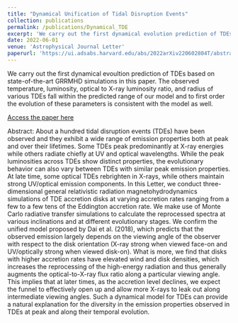```yaml
---
title: "Dynamical Unification of Tidal Disruption Events"
collection: publications
permalink: /publications/Dynamical_TDE
excerpt: 'We carry out the first dynamical evolution prediction of TDEs based on state-of-the-art GRRMHD simulations in this paper. The observed temperature, luminosity, optical to X-ray luminosity ratio, and radius of various TDEs fall within the predicted range of our model and to first order the evolution of these parameters are consistent with the model as well.'
date: 2022-06-01
venue: 'Astrophysical Journal Letter'
paperurl: 'https://ui.adsabs.harvard.edu/abs/2022arXiv220602804T/abstract'
---
```

We carry out the first dynamical evoultion prediction of TDEs based on state-of-the-art GRRMHD simulations in this paper. The observed temperature, luminosity, optical to X-ray luminosity ratio, and radius of various TDEs fall within the predicted range of our model and to first order the evolution of these parameters is consistent with the model as well.

<a href="https://ui.adsabs.harvard.edu/abs/2022arXiv220602804T/abstract" target="_blank">Access the paper here</a>

Abstract: About a hundred tidal disruption events (TDEs) have been observed and they exhibit a wide range of emission properties both at peak and over their lifetimes. Some TDEs peak predominantly at X-ray energies while others radiate chiefly at UV and optical wavelengths. While the peak luminosities across TDEs show distinct properties, the evolutionary behavior can also vary between TDEs with similar peak emission properties. At late time, some optical TDEs rebrighten in X-rays, while others maintain strong UV/optical emission components. In this Letter, we conduct three-dimensional general relativistic radiation magnetohydrodynamics simulations of TDE accretion disks at varying accretion rates ranging from a few to a few tens of the Eddington accretion rate. We make use of Monte Carlo radiative transfer simulations to calculate the reprocessed spectra at various inclinations and at different evolutionary stages. We confirm the unified model proposed by Dai et al. (2018), which predicts that the observed emission largely depends on the viewing angle of the observer with respect to the disk orientation (X-ray strong when viewed face-on and UV/optically strong when viewed disk-on). What is more, we find that disks with higher accretion rates have elevated wind and disk densities, which increases the reprocessing of the high-energy radiation and thus generally augments the optical-to-X-ray flux ratio along a particular viewing angle. This implies that at later times, as the accretion level declines, we expect the funnel to effectively open up and allow more X-rays to leak out along intermediate viewing angles. Such a dynamical model for TDEs can provide a natural explanation for the diversity in the emission properties observed in TDEs at peak and along their temporal evolution.
